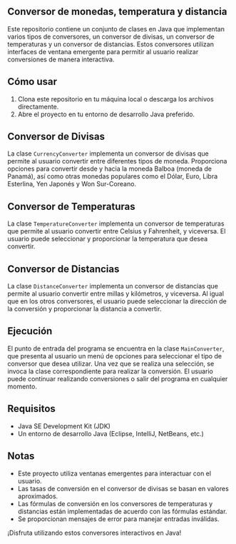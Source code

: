 
## Conversor de monedas, temperatura y distancia 

Este repositorio contiene un conjunto de clases en Java que implementan varios tipos de conversores, un conversor de divisas, un conversor de temperaturas y un conversor de distancias. Estos conversores utilizan interfaces de ventana emergente para permitir al usuario realizar conversiones de manera interactiva.

## Cómo usar

1. Clona este repositorio en tu máquina local o descarga los archivos directamente.
2. Abre el proyecto en tu entorno de desarrollo Java preferido.

## Conversor de Divisas

La clase `CurrencyConverter` implementa un conversor de divisas que permite al usuario convertir entre diferentes tipos de moneda. Proporciona opciones para convertir desde y hacia la moneda Balboa (moneda de Panamá), así como otras monedas populares como el Dólar, Euro, Libra Esterlina, Yen Japonés y Won Sur-Coreano.

## Conversor de Temperaturas

La clase `TemperatureConverter` implementa un conversor de temperaturas que permite al usuario convertir entre Celsius y Fahrenheit, y viceversa. El usuario puede seleccionar y proporcionar la temperatura que desea convertir.

## Conversor de Distancias

La clase `DistanceConverter` implementa un conversor de distancias que permite al usuario convertir entre millas y kilómetros, y viceversa. Al igual que en los otros conversores, el usuario puede seleccionar la dirección de la conversión y proporcionar la distancia a convertir.

## Ejecución

El punto de entrada del programa se encuentra en la clase `MainConverter`, que presenta al usuario un menú de opciones para seleccionar el tipo de conversor que desea utilizar. Una vez que se realiza una selección, se invoca la clase correspondiente para realizar la conversión. El usuario puede continuar realizando conversiones o salir del programa en cualquier momento.

## Requisitos

- Java SE Development Kit (JDK)
- Un entorno de desarrollo Java (Eclipse, IntelliJ, NetBeans, etc.)

## Notas

- Este proyecto utiliza ventanas emergentes para interactuar con el usuario.
- Las tasas de conversión en el conversor de divisas se basan en valores aproximados.
- Las fórmulas de conversión en los conversores de temperaturas y distancias están implementadas de acuerdo con las fórmulas estándar.
- Se proporcionan mensajes de error para manejar entradas inválidas.

¡Disfruta utilizando estos conversores interactivos en Java! 

